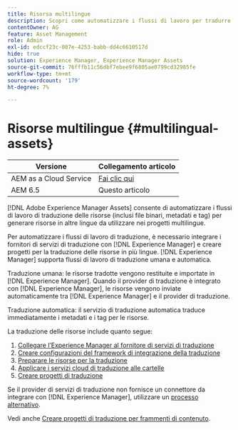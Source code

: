 ```yaml
---
title: Risorsa multilingue
description: Scopri come automatizzare i flussi di lavoro per tradurre le risorse, inclusi file binari, metadati e tag, in più lingue.
contentOwner: AG
feature: Asset Management
role: Admin
exl-id: edccf23c-087e-4253-babb-dd4c6610517d
hide: true
solution: Experience Manager, Experience Manager Assets
source-git-commit: 76fffb11c56dbf7ebee9f6805ae0799cd32985fe
workflow-type: tm+mt
source-wordcount: '179'
ht-degree: 7%

---
```


# Risorse multilingue {#multilingual-assets}

| Versione | Collegamento articolo |
| -------- | ---------------------------- |
| AEM as a Cloud Service | [Fai clic qui](https://experienceleague.adobe.com/docs/experience-manager-cloud-service/content/assets/admin/translate-assets.html?lang=en) |
| AEM 6.5 | Questo articolo |

[!DNL Adobe Experience Manager Assets] consente di automatizzare i flussi di lavoro di traduzione delle risorse (inclusi file binari, metadati e tag) per generare risorse in altre lingue da utilizzare nei progetti multilingue.

Per automatizzare i flussi di lavoro di traduzione, è necessario integrare i fornitori di servizi di traduzione con [!DNL Experience Manager] e creare progetti per la traduzione delle risorse in più lingue. [!DNL Experience Manager] supporta flussi di lavoro di traduzione umana e automatica.

Traduzione umana: le risorse tradotte vengono restituite e importate in [!DNL Experience Manager]. Quando il provider di traduzione è integrato con [!DNL Experience Manager], le risorse vengono inviate automaticamente tra [!DNL Experience Manager] e il provider di traduzione.

Traduzione automatica: il servizio di traduzione automatica traduce immediatamente i metadati e i tag per le risorse.

La traduzione delle risorse include quanto segue:

1. [Collegare l’Experience Manager al fornitore di servizi di traduzione](/help/sites-administering/tc-tic.md#connecting-to-a-translation-service-provider)
1. [Creare configurazioni del framework di integrazione della traduzione](/help/sites-administering/tc-tic.md)
1. [Preparare le risorse per la traduzione](preparing-assets-for-translation.md)
1. [Applicare i servizi cloud di traduzione alle cartelle](transition-cloud-services.md)
1. [Creare progetti di traduzione](translation-projects.md)

Se il provider di servizi di traduzione non fornisce un connettore da integrare con [!DNL Experience Manager], utilizzare un [processo alternativo](/help/sites-administering/tc-manage.md#exporting-a-translation-job).

Vedi anche [Creare progetti di traduzione per frammenti di contenuto](creating-translation-projects-for-content-fragments.md).
